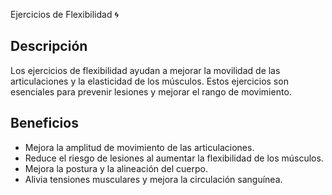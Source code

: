 Ejercicios de Flexibilidad :cyclone:
## Descripción
Los ejercicios de flexibilidad ayudan a mejorar la movilidad de las articulaciones y la elasticidad de los músculos. Estos ejercicios son esenciales para prevenir lesiones y mejorar el rango de movimiento.

## Beneficios
- Mejora la amplitud de movimiento de las articulaciones.
- Reduce el riesgo de lesiones al aumentar la flexibilidad de los músculos.
- Mejora la postura y la alineación del cuerpo.
- Alivia tensiones musculares y mejora la circulación sanguínea.
